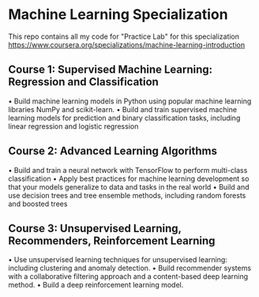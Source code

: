 # Machine Learning Specialization 

This repo contains all my code for "Practice Lab" for this specialization https://www.coursera.org/specializations/machine-learning-introduction

## Course 1: Supervised Machine Learning: Regression and Classification 
  • Build machine learning models in Python using popular machine learning libraries NumPy and scikit-learn.
  • Build and train supervised machine learning models for prediction and binary classification tasks, including linear regression and logistic regression
 
## Course 2: Advanced Learning Algorithms
  • Build and train a neural network with TensorFlow to perform multi-class classification
  • Apply best practices for machine learning development so that your models generalize to data and tasks in the real world
  • Build and use decision trees and tree ensemble methods, including random forests and boosted trees

## Course 3: Unsupervised Learning, Recommenders, Reinforcement Learning
  • Use unsupervised learning techniques for unsupervised learning: including clustering and anomaly detection.
  • Build recommender systems with a collaborative filtering approach and a content-based deep learning method.
  • Build a deep reinforcement learning model.
